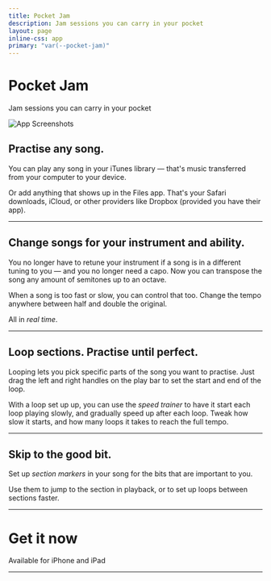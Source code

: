 ```yaml
---
title: Pocket Jam
description: Jam sessions you can carry in your pocket
layout: page
inline-css: app
primary: "var(--pocket-jam)"
---
```


<Icon name="pocket-jam" />

# Pocket Jam

<Lead>Jam sessions you can carry in your pocket</Lead>

<Image src="/pocket-jam/promo.png" className="promo" alt="App Screenshots" width="compute" height="compute" />

## Practise any song.

You can play any song in your iTunes library &mdash; that's music transferred from your computer to your device.

Or add anything that shows up in the Files app. That's your Safari downloads, iCloud, or other providers like Dropbox (provided you have their app).

---

<AppBlock src="/pocket-jam/preview-1.png" alt="Section looping">

## Change songs for your instrument and ability.

You no longer have to retune your instrument if a song is in a different tuning to you &mdash; and you no longer need a capo. Now you can transpose the song any amount of semitones up to an octave.

When a song is too fast or slow, you can control that too. Change the tempo anywhere between half and double the original.

All in _real time_.

</AppBlock>

---

<AppBlock src="/pocket-jam/preview-2.png" alt="Section looping" reverse>

## Loop sections. Practise until perfect.

Looping lets you pick specific parts of the song you want to practise. Just drag the left and right handles on the play bar to set the start and end of the loop.

With a loop set up up, you can use the _speed trainer_ to have it start each loop playing slowly, and gradually speed up after each loop. Tweak how slow it starts, and how many loops it takes to reach the full tempo.

</AppBlock>

---

<AppBlock src="/pocket-jam/preview-3.png" alt="Section looping">

## Skip to the good bit.

Set up _section markers_ in your song for the bits that are important to you.

Use them to jump to the section in playback, or to set up loops between sections faster.

</AppBlock>

---

# Get it now

<Lead>Available for iPhone and iPad</Lead>

<AppLinks>

<AppStoreLink href="https://itunes.apple.com/us/app/pocket-jam/id1153284525" />

</AppLinks>

<LegalLinks />

---

<BetterTogether />

<LegalLinks />
